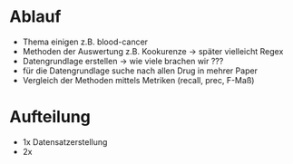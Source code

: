 # Ablauf

- Thema einigen z.B. blood-cancer
- Methoden der Auswertung z.B. Kookurenze -> später vielleicht Regex
- Datengrundlage erstellen -> wie viele brachen wir ???
- für die Datengrundlage suche nach allen Drug in mehrer Paper
- Vergleich der Methoden mittels Metriken (recall, prec, F-Maß)

# Aufteilung
- 1x Datensatzerstellung
- 2x 
